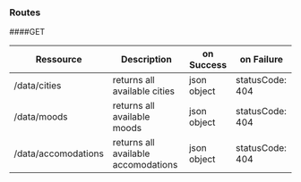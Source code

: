 ### Routes
####GET

|Ressource   | Description  |  on Success | on Failure |
|---|---|---|---|
|/data/cities           | returns all available cities  | json object | statusCode: 404 |
|/data/moods | returns all available moods  | json object | statusCode: 404 | 
|/data/accomodations           | returns all available accomodations   | json object | statusCode: 404 |
